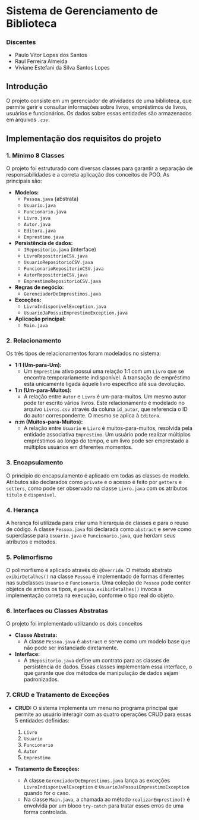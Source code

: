 # Sistema de Gerenciamento de Biblioteca

### Discentes
* Paulo Vitor Lopes dos Santos
* Raul Ferreira Almeida
* Viviane Estefani da Silva Santos Lopes

## Introdução
O projeto consiste em um gerenciador de atividades de uma biblioteca, que permite gerir e consultar informações sobre livros, empréstimos de livros, usuários e funcionários. Os dados sobre essas entidades são armazenados em arquivos *`.csv`*.


## Implementação dos requisitos do projeto


### 1. Mínimo 8 Classes
O projeto foi estruturado com diversas classes para garantir a separação de responsabilidades e a correta aplicação dos conceitos de POO. As principais são:
* **Modelos:** 
    - `Pessoa.java` (abstrata)
    - `Usuario.java`
    - `Funcionario.java`
    - `Livro.java`
    - `Autor.java`
    - `Editora.java`
    - `Emprestimo.java`
* **Persistência de dados:** 
    - `IRepositorio.java` (interface)
    - `LivroRepositorioCSV.java`
    - `UsuarioRepositorioCSV.java`
    - `FuncionarioRepositorioCSV.java`
    - `AutorRepositorioCSV.java`
    - `EmprestimoRepositorioCSV.java`
* **Regras de negócio:** 
    - `GerenciadorDeEmprestimos.java`
* **Exceções:** 
    - `LivroIndisponivelException.java`
    - `UsuarioJaPossuiEmprestimoException.java`
* **Aplicação principal:** 
    - `Main.java`

### 2. Relacionamento
Os três tipos de relacionamentos foram modelados no sistema:
* **1:1 (Um-para-Um):** 
    - Um `Emprestimo` ativo possui uma relação 1:1 com um `Livro` que se encontra temporariamente indisponível. A transação de empréstimo está unicamente ligada àquele livro específico até sua devolução.
* **1:n (Um-para-Muitos):** 
    - A relação entre `Autor` e `Livro` é um-para-muitos. Um mesmo autor pode ter escrito vários livros. Este relacionamento é modelado no arquivo `Livros.csv` através da coluna `id_autor`, que referencia o ID do autor correspondente. O mesmo se aplica à `Editora`.
* **n:m (Muitos-para-Muitos):** 
    - A relação entre `Usuario` e `Livro` é muitos-para-muitos, resolvida pela entidade associativa `Emprestimo`. Um usuário pode realizar múltiplos empréstimos ao longo do tempo, e um livro pode ser emprestado a múltiplos usuários em diferentes momentos.

### 3. Encapsulamento
O princípio do encapsulamento é aplicado em todas as classes de modelo. Atributos são declarados como `private` e o acesso é feito por `getters` e `setters`, como pode ser observado na classe `Livro.java` com os atributos `titulo` e `disponivel`.

### 4. Herança
A herança foi utilizada para criar uma hierarquia de classes e para o reuso de código. A classe `Pessoa.java` foi declarada como `abstract` e serve como superclasse para `Usuario.java` e `Funcionario.java`, que herdam seus atributos e métodos.

### 5. Polimorfismo
O polimorfismo é aplicado através do `@Override`. O método abstrato `exibirDetalhes()` na classe `Pessoa` é implementado de formas diferentes nas subclasses `Usuario` e `Funcionario`. Uma coleção de `Pessoa` pode conter objetos de ambos os tipos, e `pessoa.exibirDetalhes()` invoca a implementação correta na execução, conforme o tipo real do objeto.

### 6. Interfaces ou Classes Abstratas
O projeto foi implementado utilizando os dois conceitos
* **Classe Abstrata:**
    - A classe `Pessoa.java` é `abstract` e serve como um modelo base que não pode ser instanciado diretamente.
* **Interface:**
    - A `IRepositorio.java` define um contrato para as classes de persistência de dados. Essas classes implementam essa interface, o que garante que dos métodos de manipulação de dados sejam padronizados.

### 7. CRUD e Tratamento de Exceções

* **CRUD:** O sistema implementa um menu no programa principal que permite ao usuário interagir com as quatro operações CRUD para essas 5 entidades definidas:
    1.  `Livro`
    2.  `Usuario`
    3.  `Funcionario`
    4.  `Autor`
    5.  `Emprestimo`

* **Tratamento de Exceções:**
    - A classe `GerenciadorDeEmprestimos.java` lança as exceções `LivroIndisponivelException` e `UsuarioJaPossuiEmprestimoException` quando for o caso.
    - Na classe `Main.java`, a chamada ao método `realizarEmprestimo()` é envolvida por um bloco `try-catch` para tratar esses erros de uma forma controlada.

